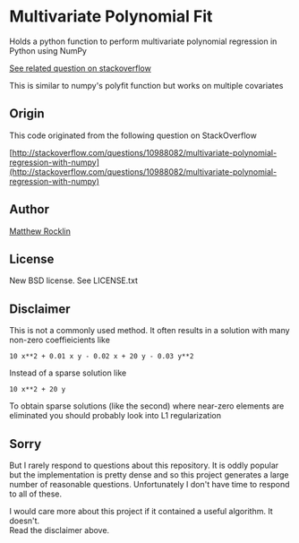 Multivariate Polynomial Fit
===========================

Holds a python function to perform multivariate polynomial regression in Python
using NumPy

[See related question on
stackoverflow](http://stackoverflow.com/questions/10988082/multivariate-polynomial-regression-with-numpy)

This is similar to numpy's polyfit function but works on multiple covariates

Origin
------

This code originated from the following question on StackOverflow

[http://stackoverflow.com/questions/10988082/multivariate-polynomial-regression-with-numpy](http://stackoverflow.com/questions/10988082/multivariate-polynomial-regression-with-numpy)

Author
------

[Matthew Rocklin](http://matthewrocklin.com)

License
-------

New BSD license. See LICENSE.txt

Disclaimer
----------

This is not a commonly used method.  It often results in a solution with many
non-zero coeffieicients like

    10 x**2 + 0.01 x y - 0.02 x + 20 y - 0.03 y**2

Instead of a sparse solution like

    10 x**2 + 20 y

To obtain sparse solutions (like the second) where near-zero elements are
eliminated you should probably look into L1 regularization


Sorry
-----

But I rarely respond to questions about this repository.  It is oddly popular 
but the implementation is pretty dense and so this project generates a large number
of reasonable questions.  Unfortunately I don't have time to respond to all of these.

I would care more about this project if it contained a useful algorithm.  It doesn't.  
Read the disclaimer above.
